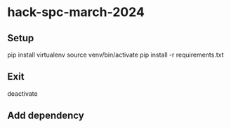 # hack-spc-march-2024

## Setup

pip install virtualenv
source venv/bin/activate
pip install -r requirements.txt

## Exit

deactivate

## Add dependency